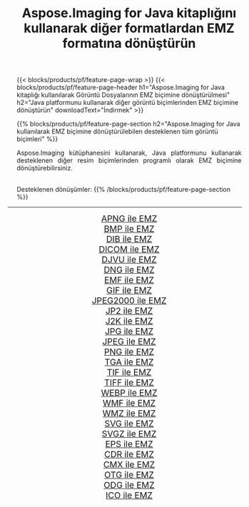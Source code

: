 ﻿---
title: Aspose.Imaging for Java kitaplığını kullanarak diğer formatlardan EMZ formatına dönüştürün 
weight: 3920
url: /tr/java/conversion/to/emz/ 
lang: tr
langdirlevel: 2
locales: zh-hans,ja,it,ru,de,es,fr,nl,id,lt,pl,pt,vi,tr,ko,zh-hant,ar,hi,th,sv,cs,uk,he
description: Aspose.Imaging'i kullanarak Java kullanan diğer biçimlerden EMZ biçimine dönüştürebilirsiniz
---

{{< blocks/products/pf/feature-page-wrap >}}
{{< blocks/products/pf/feature-page-header h1="Aspose.Imaging for Java kitaplığı kullanılarak Görüntü Dosyalarının EMZ biçimine dönüştürülmesi" h2="Java platformunu kullanarak diğer görüntü biçimlerinden EMZ biçimine dönüştürün" downloadText="İndirmek" >}}


{{% blocks/products/pf/feature-page-section  h2="Aspose.Imaging for Java kullanılarak EMZ biçimine dönüştürülebilen desteklenen tüm görüntü biçimleri" %}}
<p align=justify>Aspose.Imaging kütüphanesini kullanarak, Java platformunu kullanarak desteklenen diğer resim biçimlerinden programlı olarak EMZ biçimine dönüştürebilirsiniz.</p>
<br/>
Desteklenen dönüşümler:
{{% /blocks/products/pf/feature-page-section %}}
<div class="container-fluid productfamilypage bg-gray">
    <div class="convertypes bg-gray agp-content section">
        <div class="container">
		<hr style="margin-left:-20px;"/>
		<div class="row other-converters" style="gap: 10px;font-size: 19px;text-align:center;">
		    <div class='col-md-2 other-converter remove-lp remove-rp'><a href="/imaging/tr/java/conversion/apng-to-emz/" style="padding:15px;">APNG ile EMZ</a></div>
<div class='col-md-2 other-converter remove-lp remove-rp'><a href="/imaging/tr/java/conversion/bmp-to-emz/" style="padding:15px;">BMP ile EMZ</a></div>
<div class='col-md-2 other-converter remove-lp remove-rp'><a href="/imaging/tr/java/conversion/dib-to-emz/" style="padding:15px;">DIB ile EMZ</a></div>
<div class='col-md-2 other-converter remove-lp remove-rp'><a href="/imaging/tr/java/conversion/dicom-to-emz/" style="padding:15px;">DICOM ile EMZ</a></div>
<div class='col-md-2 other-converter remove-lp remove-rp'><a href="/imaging/tr/java/conversion/djvu-to-emz/" style="padding:15px;">DJVU ile EMZ</a></div>
<div class='col-md-2 other-converter remove-lp remove-rp'><a href="/imaging/tr/java/conversion/dng-to-emz/" style="padding:15px;">DNG ile EMZ</a></div>
<div class='col-md-2 other-converter remove-lp remove-rp'><a href="/imaging/tr/java/conversion/emf-to-emz/" style="padding:15px;">EMF ile EMZ</a></div>
<div class='col-md-2 other-converter remove-lp remove-rp'><a href="/imaging/tr/java/conversion/gif-to-emz/" style="padding:15px;">GIF ile EMZ</a></div>
<div class='col-md-2 other-converter remove-lp remove-rp'><a href="/imaging/tr/java/conversion/jpeg2000-to-emz/" style="padding:15px;">JPEG2000 ile EMZ</a></div>
<div class='col-md-2 other-converter remove-lp remove-rp'><a href="/imaging/tr/java/conversion/jp2-to-emz/" style="padding:15px;">JP2 ile EMZ</a></div>
<div class='col-md-2 other-converter remove-lp remove-rp'><a href="/imaging/tr/java/conversion/j2k-to-emz/" style="padding:15px;">J2K ile EMZ</a></div>
<div class='col-md-2 other-converter remove-lp remove-rp'><a href="/imaging/tr/java/conversion/jpg-to-emz/" style="padding:15px;">JPG ile EMZ</a></div>
<div class='col-md-2 other-converter remove-lp remove-rp'><a href="/imaging/tr/java/conversion/jpeg-to-emz/" style="padding:15px;">JPEG ile EMZ</a></div>
<div class='col-md-2 other-converter remove-lp remove-rp'><a href="/imaging/tr/java/conversion/png-to-emz/" style="padding:15px;">PNG ile EMZ</a></div>
<div class='col-md-2 other-converter remove-lp remove-rp'><a href="/imaging/tr/java/conversion/tga-to-emz/" style="padding:15px;">TGA ile EMZ</a></div>
<div class='col-md-2 other-converter remove-lp remove-rp'><a href="/imaging/tr/java/conversion/tif-to-emz/" style="padding:15px;">TIF ile EMZ</a></div>
<div class='col-md-2 other-converter remove-lp remove-rp'><a href="/imaging/tr/java/conversion/tiff-to-emz/" style="padding:15px;">TIFF ile EMZ</a></div>
<div class='col-md-2 other-converter remove-lp remove-rp'><a href="/imaging/tr/java/conversion/webp-to-emz/" style="padding:15px;">WEBP ile EMZ</a></div>
<div class='col-md-2 other-converter remove-lp remove-rp'><a href="/imaging/tr/java/conversion/wmf-to-emz/" style="padding:15px;">WMF ile EMZ</a></div>
<div class='col-md-2 other-converter remove-lp remove-rp'><a href="/imaging/tr/java/conversion/wmz-to-emz/" style="padding:15px;">WMZ ile EMZ</a></div>
<div class='col-md-2 other-converter remove-lp remove-rp'><a href="/imaging/tr/java/conversion/svg-to-emz/" style="padding:15px;">SVG ile EMZ</a></div>
<div class='col-md-2 other-converter remove-lp remove-rp'><a href="/imaging/tr/java/conversion/svgz-to-emz/" style="padding:15px;">SVGZ ile EMZ</a></div>
<div class='col-md-2 other-converter remove-lp remove-rp'><a href="/imaging/tr/java/conversion/eps-to-emz/" style="padding:15px;">EPS ile EMZ</a></div>
<div class='col-md-2 other-converter remove-lp remove-rp'><a href="/imaging/tr/java/conversion/cdr-to-emz/" style="padding:15px;">CDR ile EMZ</a></div>
<div class='col-md-2 other-converter remove-lp remove-rp'><a href="/imaging/tr/java/conversion/cmx-to-emz/" style="padding:15px;">CMX ile EMZ</a></div>
<div class='col-md-2 other-converter remove-lp remove-rp'><a href="/imaging/tr/java/conversion/otg-to-emz/" style="padding:15px;">OTG ile EMZ</a></div>
<div class='col-md-2 other-converter remove-lp remove-rp'><a href="/imaging/tr/java/conversion/odg-to-emz/" style="padding:15px;">ODG ile EMZ</a></div>
<div class='col-md-2 other-converter remove-lp remove-rp'><a href="/imaging/tr/java/conversion/ico-to-emz/" style="padding:15px;">ICO ile EMZ</a></div>
                </div>
        </div>
    </div>
</div>
<br/>

